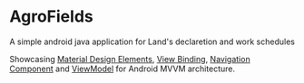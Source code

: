 # AgroFields

A simple android java application for Land's declaretion and work schedules

Showcasing [Material Design Elements](https://material.io/), [View Binding](https://developer.android.com/topic/libraries/view-binding), [Navigation Component](https://developer.android.com/guide/navigation/navigation-getting-started) and [ViewModel](https://developer.android.com/topic/libraries/architecture/viewmodel) for Android MVVM architecture.
